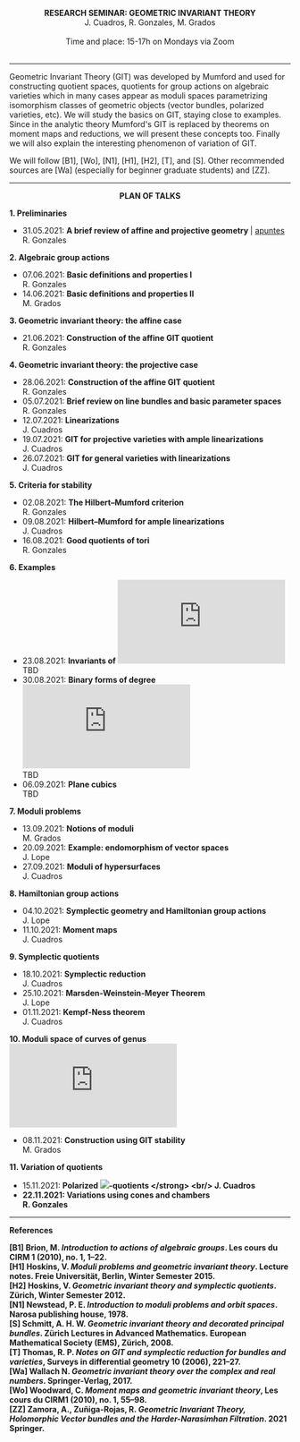 
<p align="center" >
  <span> <strong>RESEARCH SEMINAR: GEOMETRIC INVARIANT THEORY</strong> </span>
  <br/>
  J. Cuadros, R. Gonzales, M. Grados
  <br/>
  <br/>
  Time and place: 15-17h on Mondays via Zoom
  <br><br>
  <!--<img src="git-nice-image.png">-->
</p>

<hr>

Geometric Invariant Theory (GIT) was developed by Mumford and used for constructing quotient spaces, quotients for group actions on algebraic varieties which in many cases appear as moduli spaces parametrizing isomorphism classes of geometric objects (vector bundles, polarized varieties, etc). We will study the basics on GIT, staying close to examples. Since in the analytic theory Mumford's GIT is replaced by theorems on moment maps and reductions, we will present these concepts too. Finally we will also explain the interesting phenomenon of variation of GIT. 

We will follow [B1], [Wo], [N1], [H1], [H2], [T], and [S]. Other recommended sources are [Wa] (especially for beginner graduate students) and [ZZ].

<hr>

<p align="center" >
  <span> <strong>PLAN OF TALKS</strong> </span>
</p>  
  
**1. Preliminaries**
- 31.05.2021: <strong> A brief review of affine and projective geometry </strong> | [apuntes](https://drive.google.com/file/d/1kOQPMIw8a7WHWwtgyW_q1bzgAGgoF5YL/view?usp=sharing)<br/> R. Gonzales

**2. Algebraic group actions**
- 07.06.2021: <strong> Basic definitions and properties I </strong> <br/> R. Gonzales
- 14.06.2021: <strong> Basic definitions and properties II </strong> <br/> M. Grados

**3. Geometric invariant theory: the affine case**
- 21.06.2021: <strong> Construction of the affine GIT quotient </strong> <br/> R. Gonzales

**4. Geometric invariant theory: the projective case**
- 28.06.2021: <strong> Construction of the affine GIT quotient </strong> <br/> R. Gonzales
- 05.07.2021: <strong> Brief review on line bundles and basic parameter spaces </strong> <br/> R. Gonzales
- 12.07.2021: <strong> Linearizations </strong> <br/> J. Cuadros
- 19.07.2021: <strong> GIT for projective varieties with ample linearizations </strong> <br/> J. Cuadros
- 26.07.2021: <strong> GIT for general varieties with linearizations </strong> <br/> J. Cuadros

**5. Criteria for stability**
- 02.08.2021: <strong> The Hilbert–Mumford criterion </strong> <br/> R. Gonzales
- 09.08.2021: <strong> Hilbert–Mumford for ample linearizations </strong> <br/> J. Cuadros
- 16.08.2021: <strong> Good quotients of tori </strong> <br/> R. Gonzales 

**6. Examples**
- 23.08.2021: <strong> Invariants of ![](https://latex.codecogs.com/png.latex?SL_2) </strong> <br/> TBD 
- 30.08.2021: <strong> Binary forms of degree ![](https://latex.codecogs.com/png.latex?d) </strong> <br/> TBD
- 06.09.2021: <strong> Plane cubics </strong> <br/> TBD

**7. Moduli problems**
- 13.09.2021: <strong> Notions of moduli </strong> <br/>  M. Grados
- 20.09.2021: <strong> Example: endomorphism of vector spaces </strong> <br/>  J. Lope
- 27.09.2021: <strong> Moduli of hypersurfaces </strong> <br/> J. Cuadros  

**8. Hamiltonian group actions**
- 04.10.2021: <strong> Symplectic geometry and Hamiltonian group actions </strong> <br/> J. Lope
- 11.10.2021: <strong> Moment maps </strong> <br/> J. Cuadros

**9. Symplectic quotients**
- 18.10.2021: <strong> Symplectic reduction </strong> <br/> J. Cuadros
- 25.10.2021: <strong> Marsden-Weinstein-Meyer Theorem </strong> <br/> J. Lope
- 01.11.2021: <strong> Kempf-Ness theorem </strong> <br/> J. Cuadros

**10. Moduli space of curves of genus ![](https://latex.codecogs.com/png.latex?g)**
- 08.11.2021: <strong> Construction using GIT stability </strong> <br/> M. Grados

**11. Variation of quotients**
- 15.11.2021: <strong> Polarized ![](https://latex.codecogs.com/png.latex?\mathbb{C}^*)-quotients </strong> <br/> J. Cuadros
- 22.11.2021: <strong> Variations using cones and chambers </strong> <br/> R. Gonzales

<hr>

**References**

**[B1]** Brion, M. *Introduction  to  actions  of  algebraic  groups*. Les cours du CIRM 1 (2010), no. 1, 1–22. <br/>
**[H1]** Hoskins, V. *Moduli problems and geometric invariant theory*. Lecture notes. Freie Universität, Berlin, Winter Semester 2015. <br/>
**[H2]** Hoskins, V. *Geometric invariant theory and symplectic quotients*. Zürich, Winter Semester 2012. <br/>
**[N1]** Newstead, P. E. *Introduction to moduli problems and orbit spaces*. Narosa publishing house, 1978. <br/>
**[S]** Schmitt, A. H.  W. *Geometric invariant theory and decorated principal bundles*. Zürich Lectures in Advanced Mathematics. European Mathematical Society (EMS), Zürich, 2008. <br/>
**[T]** Thomas, R. P. *Notes on GIT and symplectic reduction for bundles and varieties*, Surveys in differential geometry 10 (2006), 221–27. <br/>
**[Wa]** Wallach  N. *Geometric invariant theory over the complex and real numbers*. Springer-Verlag, 2017. <br/>
**[Wo]** Woodward, C. *Moment maps and geometric invariant theory*, Les cours du CIRM1 (2010), no. 1, 55–98. <br/>
**[ZZ]** Zamora, A., Zuñiga-Rojas, R. *Geometric Invariant Theory, Holomorphic Vector bundles and the Harder-Narasimhan Filtration*. 2021 Springer.
 

